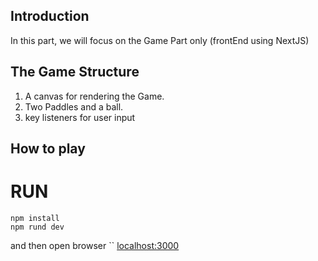 ## Introduction
In this part, we will focus on the Game Part only (frontEnd using NextJS)

## The Game Structure
1. A canvas for rendering the Game.
2. Two Paddles and a ball.
3. key listeners for user input

## How to play
 # RUN
 ```
 npm install
 npm rund dev

 ```
  and then open browser `` [localhost:3000](http://localhost:3000/)

